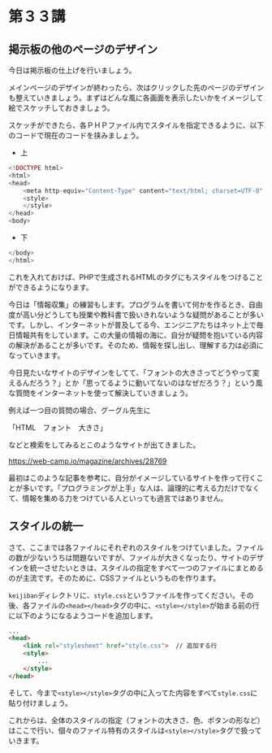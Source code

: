 # 第３３講

## 掲示板の他のページのデザイン

今日は掲示板の仕上げを行いましょう。

メインページのデザインが終わったら、次はクリックした先のページのデザインも整えていきましょう。まずはどんな風に各画面を表示したいかをイメージして絵でスケッチしておきましょう。

スケッチができたら、各ＰＨＰファイル内でスタイルを指定できるように、以下のコードで現在のコードを挟みましょう。

- 上

```php
<!DOCTYPE html>
<html>
<head>
    <meta http-equiv="Content-Type" content="text/html; charset=UTF-8" />
    <style>
    </style>
</head>
<body>
```

- 下

```php
</body>
</html>
```

これを入れておけば、PHPで生成されるHTMLのタグにもスタイルをつけることができるようになります。

今日は「情報収集」の練習もします。プログラムを書いて何かを作るとき、自由度が高い分どうしても授業や教科書で扱いきれないような疑問があることが多いです。しかし、インターネットが普及してる今、エンジニアたちはネット上で毎日情報共有をしています。この大量の情報の海に、自分が疑問を抱いている内容の解決があることが多いです。そのため、情報を探し出し、理解する力は必須になっていきます。

今日見たいなサイトのデザインをしてて、「フォントの大きさってどうやって変えるんだろう？」とか「思ってるように動いてないのはなぜだろう？」という風な質問をインターネットを使って解決していきましょう。

例えば一つ目の質問の場合、グーグル先生に

「HTML　フォント　大きさ」

などと検索をしてみるとこのようなサイトが出てきました。

https://web-camp.io/magazine/archives/28769

最初はこのような記事を参考に、自分がイメージしているサイトを作って行くことが多いです。「プログラミングが上手」な人は、論理的に考える力だけでなくて、情報を集める力をつけている人といっても過言ではありません。

## スタイルの統一

さて、ここまでは各ファイルにそれぞれのスタイルをつけていました。ファイルの数が少ないうちは問題ないですが、ファイルが大きくなったり、サイトのデザインを統一させたいときは、スタイルの指定をすべて一つのファイルにまとめるのが主流です。そのために、CSSファイルというものを作ります。

`keijiban`ディレクトリに、`style.css`というファイルを作ってください。その後、各ファイルの`<head></head>`タグの中に、`<style></style>`が始まる前の行に以下のようになるようコードを追加します。

```html
...
<head>
    <link rel="stylesheet" href="style.css">  // 追加する行
    <style>
        ...
    </style>
</head>
```

そして、今まで`<style></style>`タグの中に入ってた内容をすべて`style.css`に貼り付けましょう。

これからは、全体のスタイルの指定（フォントの大きさ、色、ボタンの形など）はここで行い、個々のファイル特有のスタイルは`<style></style>`タグで扱っていきます。

